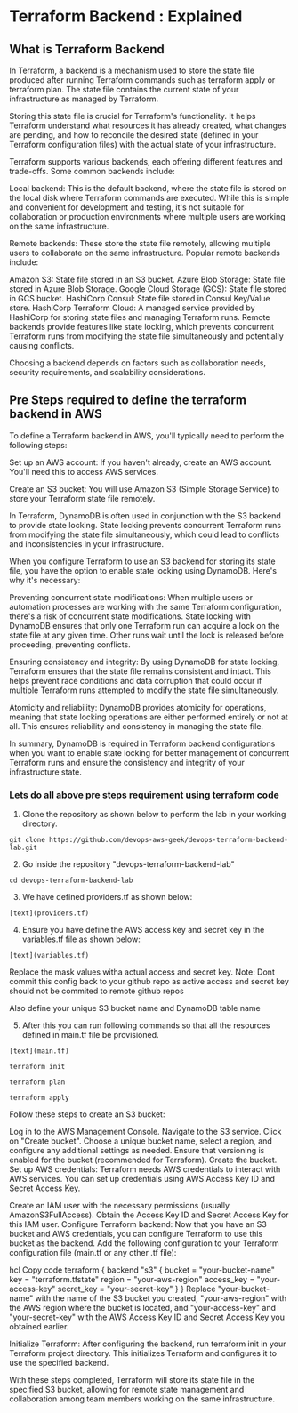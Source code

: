# Terraform Backend : Explained

## What is Terraform Backend

In Terraform, a backend is a mechanism used to store the state file produced after running Terraform commands such as terraform apply or terraform plan. The state file contains the current state of your infrastructure as managed by Terraform.

Storing this state file is crucial for Terraform's functionality. It helps Terraform understand what resources it has already created, what changes are pending, and how to reconcile the desired state (defined in your Terraform configuration files) with the actual state of your infrastructure.

Terraform supports various backends, each offering different features and trade-offs. Some common backends include:

Local backend: This is the default backend, where the state file is stored on the local disk where Terraform commands are executed. While this is simple and convenient for development and testing, it's not suitable for collaboration or production environments where multiple users are working on the same infrastructure.

Remote backends: These store the state file remotely, allowing multiple users to collaborate on the same infrastructure. Popular remote backends include:

Amazon S3: State file stored in an S3 bucket.
Azure Blob Storage: State file stored in Azure Blob Storage.
Google Cloud Storage (GCS): State file stored in GCS bucket.
HashiCorp Consul: State file stored in Consul Key/Value store.
HashiCorp Terraform Cloud: A managed service provided by HashiCorp for storing state files and managing Terraform runs.
Remote backends provide features like state locking, which prevents concurrent Terraform runs from modifying the state file simultaneously and potentially causing conflicts.

Choosing a backend depends on factors such as collaboration needs, security requirements, and scalability considerations.

## Pre Steps required to define the terraform backend in AWS

To define a Terraform backend in AWS, you'll typically need to perform the following steps:

Set up an AWS account: If you haven't already, create an AWS account. You'll need this to access AWS services.

Create an S3 bucket: You will use Amazon S3 (Simple Storage Service) to store your Terraform state file remotely.

In Terraform, DynamoDB is often used in conjunction with the S3 backend to provide state locking. State locking prevents concurrent Terraform runs from modifying the state file simultaneously, which could lead to conflicts and inconsistencies in your infrastructure.

When you configure Terraform to use an S3 backend for storing its state file, you have the option to enable state locking using DynamoDB. Here's why it's necessary:

Preventing concurrent state modifications: When multiple users or automation processes are working with the same Terraform configuration, there's a risk of concurrent state modifications. State locking with DynamoDB ensures that only one Terraform run can acquire a lock on the state file at any given time. Other runs wait until the lock is released before proceeding, preventing conflicts.

Ensuring consistency and integrity: By using DynamoDB for state locking, Terraform ensures that the state file remains consistent and intact. This helps prevent race conditions and data corruption that could occur if multiple Terraform runs attempted to modify the state file simultaneously.

Atomicity and reliability: DynamoDB provides atomicity for operations, meaning that state locking operations are either performed entirely or not at all. This ensures reliability and consistency in managing the state file.

In summary, DynamoDB is required in Terraform backend configurations when you want to enable state locking for better management of concurrent Terraform runs and ensure the consistency and integrity of your infrastructure state.

### Lets do all above pre steps requirement using terraform code

1. Clone the repository as shown below to perform the lab in your working directory.

`git clone https://github.com/devops-aws-geek/devops-terraform-backend-lab.git`

2. Go inside the repository "devops-terraform-backend-lab"

`cd devops-terraform-backend-lab`

3. We have defined providers.tf as shown below:

`[text](providers.tf)`

4. Ensure you have define the AWS access key and secret key in the variables.tf file as shown below:

`[text](variables.tf)`

Replace the mask values witha actual access and secret key. Note: Dont commit this config back to your github repo as active access and secret key should not be commited to remote github repos

Also define your unique S3 bucket name and DynamoDB table name

5. After this you can run following commands so that all the resources defined in main.tf file be provisioned.

`[text](main.tf)`

`terraform init`

`terraform plan`

`terraform apply`





 Follow these steps to create an S3 bucket:

Log in to the AWS Management Console.
Navigate to the S3 service.
Click on "Create bucket".
Choose a unique bucket name, select a region, and configure any additional settings as needed. Ensure that versioning is enabled for the bucket (recommended for Terraform).
Create the bucket.
Set up AWS credentials: Terraform needs AWS credentials to interact with AWS services. You can set up credentials using AWS Access Key ID and Secret Access Key.

Create an IAM user with the necessary permissions (usually AmazonS3FullAccess).
Obtain the Access Key ID and Secret Access Key for this IAM user.
Configure Terraform backend: Now that you have an S3 bucket and AWS credentials, you can configure Terraform to use this bucket as the backend. Add the following configuration to your Terraform configuration file (main.tf or any other .tf file):

hcl
Copy code
terraform {
  backend "s3" {
    bucket         = "your-bucket-name"
    key            = "terraform.tfstate"
    region         = "your-aws-region"
    access_key     = "your-access-key"
    secret_key     = "your-secret-key"
  }
}
Replace "your-bucket-name" with the name of the S3 bucket you created, "your-aws-region" with the AWS region where the bucket is located, and "your-access-key" and "your-secret-key" with the AWS Access Key ID and Secret Access Key you obtained earlier.

Initialize Terraform: After configuring the backend, run terraform init in your Terraform project directory. This initializes Terraform and configures it to use the specified backend.

With these steps completed, Terraform will store its state file in the specified S3 bucket, allowing for remote state management and collaboration among team members working on the same infrastructure.
